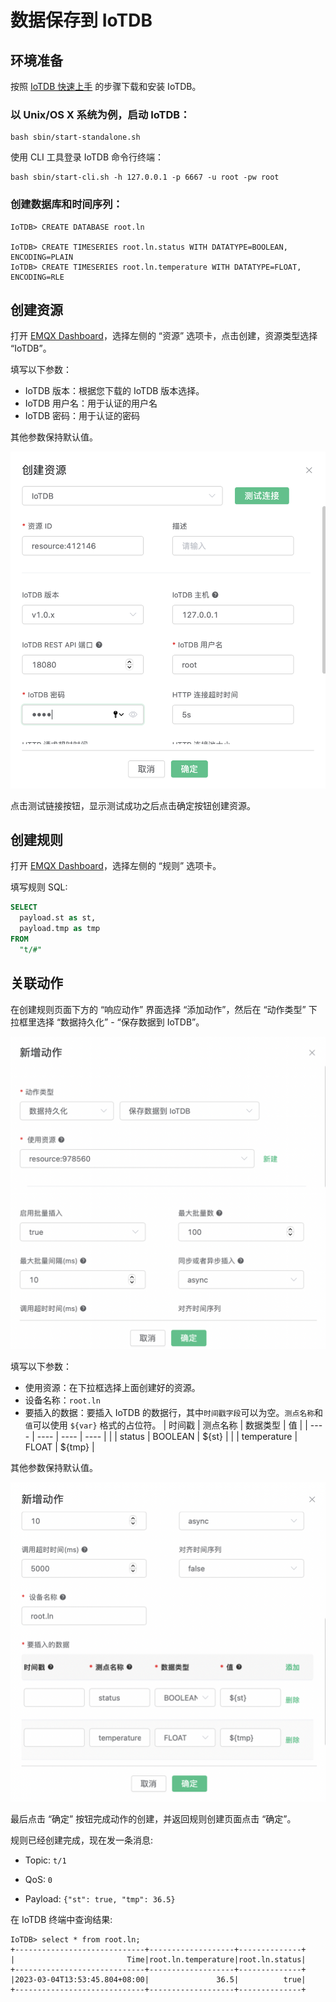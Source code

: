 # 数据保存到 IoTDB

## 环境准备

按照 [IoTDB 快速上手](https://iotdb.apache.org/UserGuide/Master/QuickStart/QuickStart.html) 的步骤下载和安装 IoTDB。

### 以 Unix/OS X 系统为例，启动 IoTDB：

```
bash sbin/start-standalone.sh
```

使用 CLI 工具登录 IoTDB 命令行终端：

```
bash sbin/start-cli.sh -h 127.0.0.1 -p 6667 -u root -pw root
```

### 创建数据库和时间序列：

```
IoTDB> CREATE DATABASE root.ln

IoTDB> CREATE TIMESERIES root.ln.status WITH DATATYPE=BOOLEAN, ENCODING=PLAIN
IoTDB> CREATE TIMESERIES root.ln.temperature WITH DATATYPE=FLOAT, ENCODING=RLE
```

## 创建资源

打开 [EMQX Dashboard](http://127.0.0.1:18083/#/resources)，选择左侧的 “资源” 选项卡，点击创建，资源类型选择 “IoTDB”。

填写以下参数：

- IoTDB 版本：根据您下载的 IoTDB 版本选择。
- IoTDB 用户名：用于认证的用户名
- IoTDB 密码：用于认证的密码

其他参数保持默认值。

![image](./assets/rule-engine/iotdb-resource-zh.png)

点击测试链接按钮，显示测试成功之后点击确定按钮创建资源。

## 创建规则

打开 [EMQX Dashboard](http://127.0.0.1:18083/#/rules)，选择左侧的 “规则” 选项卡。

填写规则 SQL:

```SQL
SELECT
  payload.st as st,
  payload.tmp as tmp
FROM
  "t/#"
```

## 关联动作

在创建规则页面下方的 “响应动作” 界面选择 “添加动作”，然后在 “动作类型” 下拉框里选择 “数据持久化” - “保存数据到 IoTDB”。

![image](./assets/rule-engine/iotdb-action-1-zh.png)

填写以下参数：

- 使用资源：在下拉框选择上面创建好的资源。
- 设备名称：`root.ln`
- 要插入的数据：要插入 IoTDB 的数据行，其中`时间戳字段`可以为空。`测点名称`和`值`可以使用 `${var}` 格式的占位符。
  |  时间戳   | 测点名称      | 数据类型  | 值     |
  |  ----    |  ----       | ----    | ----   |
  |          | status      | BOOLEAN | ${st}  |
  |          | temperature | FLOAT   | ${tmp} |

其他参数保持默认值。

![image](./assets/rule-engine/iotdb-action-2-zh.png)

最后点击 “确定” 按钮完成动作的创建，并返回规则创建页面点击 “确定”。

规则已经创建完成，现在发一条消息:

- Topic: `t/1`

- QoS: `0`

- Payload: `{"st": true, "tmp": 36.5}`

在 IoTDB 终端中查询结果:

```
IoTDB> select * from root.ln;
+-----------------------------+-------------------+--------------+
|                         Time|root.ln.temperature|root.ln.status|
+-----------------------------+-------------------+--------------+
|2023-03-04T13:53:45.804+08:00|               36.5|          true|
+-----------------------------+-------------------+--------------+
```
